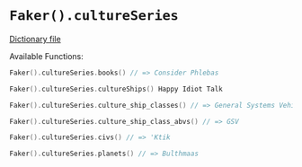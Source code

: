 # `Faker().cultureSeries`

[Dictionary file](../src/main/resources/locales/en/culture_series.yml)

Available Functions:  
```kotlin
Faker().cultureSeries.books() // => Consider Phlebas

Faker().cultureSeries.cultureShips() Happy Idiot Talk

Faker().cultureSeries.culture_ship_classes() // => General Systems Vehicle

Faker().cultureSeries.culture_ship_class_abvs() // => GSV

Faker().cultureSeries.civs() // => 'Ktik

Faker().cultureSeries.planets() // => Bulthmaas
```
